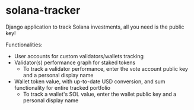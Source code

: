 # solana-tracker
Django application to track Solana investments, all you need is the public key!

Functionalities:
  - User accounts for custom validators/wallets tracking
  - Validator(s) performance graph for staked tokens
    - To track a validator performance, enter the vote account public key and a personal display name
  - Wallet token value, with up-to-date USD conversion, and sum functionality for entire tracked portfolio
    - To track a wallet's SOL value, enter the wallet public key and a personal display name
